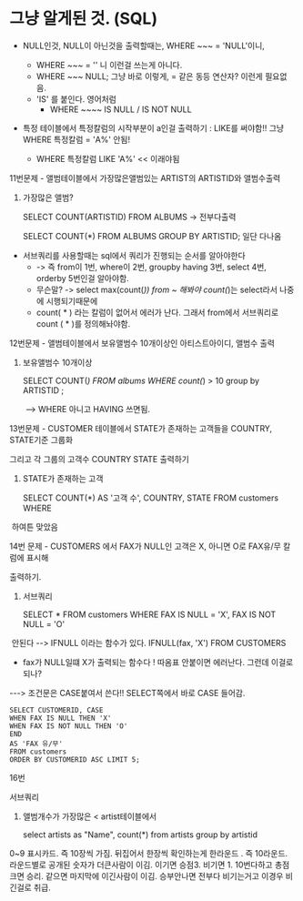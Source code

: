 # 그냥 알게된 것. (SQL)



- NULL인것, NULL이 아닌것을 출력할때는, WHERE ~~~ = 'NULL'이니,
  - WHERE ~~~ = '' 니 이런걸 쓰는게 아니다. 
  - WHERE ~~~ NULL; 그냥 바로 이렇게, = 같은 동등 연산자? 이런게 필요없음.
  - 'IS' 를 붙인다. 영어처럼
    - WHERE ~~~~ IS NULL / IS NOT NULL



- 특정 테이블에서 특정칼럼의 시작부분이 a인걸 출력하기 : LIKE를 써야함!! 그냥 WHERE 특정칼럼  = 'A%' 안됨!
  - WHERE 특정칼럼 LIKE 'A%' << 이래야됨





11번문제 - 앨범테이블에서 가장많은앨범있는 ARTIST의 ARTISTID와 앨범수출력

1. 가장많은 앨범?

   SELECT COUNT(ARTISTID) FROM ALBUMS -> 전부다출력

   SELECT COUNT(*) FROM ALBUMS GROUP BY ARTISTID; 일단 다나옴

- 서브쿼리를 사용할때는 sql에서 쿼리가 진행되는 순서를 알아야한다
  - -> 즉 from이 1번, where이 2번, groupby having 3번, select 4번, orderby 5번인걸 알아야함.
  - 무슨말? -> select max(count(*)) from ~ 해봐야 count(*)는 select라서 나중에 시행되기때문에 
  - count( * ) 라는 칼럼이 없어서 에러가 난다. 그래서 from에서 서브쿼리로 count ( * )를 정의해놔야함.



12번문제 - 앨범테이블에서 보유앨범수 10개이상인 아티스트아이디, 앨범수 출력

1. 보유앨범수 10개이상

   SELECT COUNT(*) FROM albums WHERE count(*) > 10 group by ARTISTID ;

   ​	--> WHERE 아니고 HAVING 쓰면됨.



13번문제  - CUSTOMER 테이블에서 STATE가 존재하는 고객들을 COUNTRY, STATE기준 그룹화

 그리고 각 그룹의 고객수 COUNTRY STATE 출력하기

1. STATE가 존재하는 고객

   SELECT COUNT(*) AS '고객 수', COUNTRY, STATE FROM customers WHERE 

​		하여튼 맞았음



14번 문제 - CUSTOMERS 에서 FAX가 NULL인 고객은 X, 아니면 O로  FAX유/무 칼럼에 표시해

출력하기.

1. 서브쿼리

   SELECT * FROM customers WHERE FAX IS NULL = 'X', FAX IS NOT NULL = 'O'

​	안된다 --> IFNULL 이라는 함수가 있다. IFNULL(fax, 'X') FROM CUSTOMERS 

- fax가 NULL일떄 X가 출력되는 함수다 !  따옴표 안붙이면 에러난다. 그런데 이걸로되나? 



---> 조건문은 CASE붙여서 쓴다!! SELECT쪽에서 바로 CASE 들어감.



```sqlite
SELECT CUSTOMERID, CASE
WHEN FAX IS NULL THEN 'X'
WHEN FAX IS NOT NULL THEN 'O'
END
AS 'FAX 유/무'
FROM customers
ORDER BY CUSTOMERID ASC LIMIT 5;
```





16번

서브쿼리

1. 앨범개수가 가장많은 < artist테이블에서

   select artists as "Name", count(*) from artists group by artistid







0~9 표시카드. 즉 10장씩 가짐. 뒤집어서 한장씩 확인하는게 한라운드 . 즉 10라운드. 라운드별로 공개된 숫자가 더큰사람이 이김. 이기면 승점3. 비기면 1. 10번다하고 총점크면 승리. 같으면 마지막에 이긴사람이 이김. 승부안나면 전부다 비기는거고 이경우 비긴걸로 취급. 